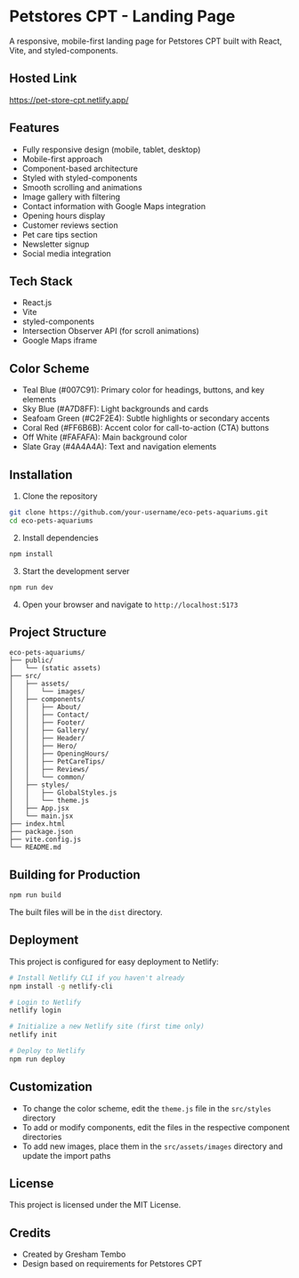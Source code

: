 # Petstores CPT - Landing Page

A responsive, mobile-first landing page for Petstores CPT built with React, Vite, and styled-components.

## Hosted Link
https://pet-store-cpt.netlify.app/

## Features

- Fully responsive design (mobile, tablet, desktop)
- Mobile-first approach
- Component-based architecture
- Styled with styled-components
- Smooth scrolling and animations
- Image gallery with filtering
- Contact information with Google Maps integration
- Opening hours display
- Customer reviews section
- Pet care tips section
- Newsletter signup
- Social media integration

## Tech Stack

- React.js
- Vite
- styled-components
- Intersection Observer API (for scroll animations)
- Google Maps iframe

## Color Scheme

- Teal Blue (#007C91): Primary color for headings, buttons, and key elements
- Sky Blue (#A7D8FF): Light backgrounds and cards
- Seafoam Green (#C2F2E4): Subtle highlights or secondary accents
- Coral Red (#FF6B6B): Accent color for call-to-action (CTA) buttons
- Off White (#FAFAFA): Main background color
- Slate Gray (#4A4A4A): Text and navigation elements

## Installation

1. Clone the repository
```bash
git clone https://github.com/your-username/eco-pets-aquariums.git
cd eco-pets-aquariums
```

2. Install dependencies
```bash
npm install
```

3. Start the development server
```bash
npm run dev
```

4. Open your browser and navigate to `http://localhost:5173`

## Project Structure

```
eco-pets-aquariums/
├── public/
│   └── (static assets)
├── src/
│   ├── assets/
│   │   └── images/
│   ├── components/
│   │   ├── About/
│   │   ├── Contact/
│   │   ├── Footer/
│   │   ├── Gallery/
│   │   ├── Header/
│   │   ├── Hero/
│   │   ├── OpeningHours/
│   │   ├── PetCareTips/
│   │   ├── Reviews/
│   │   └── common/
│   ├── styles/
│   │   ├── GlobalStyles.js
│   │   └── theme.js
│   ├── App.jsx
│   └── main.jsx
├── index.html
├── package.json
├── vite.config.js
└── README.md
```

## Building for Production

```bash
npm run build
```

The built files will be in the `dist` directory.

## Deployment

This project is configured for easy deployment to Netlify:

```bash
# Install Netlify CLI if you haven't already
npm install -g netlify-cli

# Login to Netlify
netlify login

# Initialize a new Netlify site (first time only)
netlify init

# Deploy to Netlify
npm run deploy
```

## Customization

- To change the color scheme, edit the `theme.js` file in the `src/styles` directory
- To add or modify components, edit the files in the respective component directories
- To add new images, place them in the `src/assets/images` directory and update the import paths

## License

This project is licensed under the MIT License.

## Credits

- Created by Gresham Tembo
- Design based on requirements for Petstores CPT